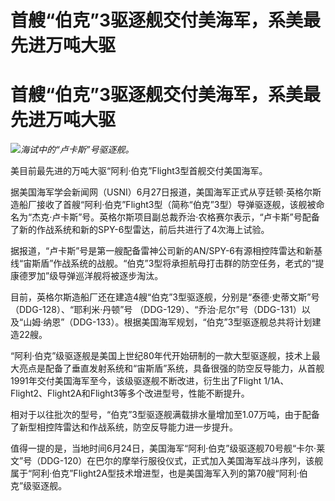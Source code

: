 # 首艘“伯克”3驱逐舰交付美海军，系美最先进万吨大驱

# 首艘“伯克”3驱逐舰交付美海军，系美最先进万吨大驱

![](https://inews.gtimg.com/newsapp_bt/0/15810297761/1000)_海试中的“卢卡斯”号驱逐舰。_

美目前最先进的万吨大驱“阿利·伯克”Flight3型首舰交付美国海军。

据美国海军学会新闻网（USNI）6月27日报道，美国海军正式从亨廷顿·英格尔斯造船厂接收了首艘“阿利·伯克”Flight3型（简称“伯克”3型）导弹驱逐舰，该舰被命名为“杰克·卢卡斯”号。英格尔斯项目副总裁乔治·农格赛尔表示，“卢卡斯”号配备了新的作战系统和新的SPY-6型雷达，前后共进行了4次海上试验。

据报道，“卢卡斯”号是第一艘配备雷神公司新的AN/SPY-6有源相控阵雷达和新基线“宙斯盾”作战系统的战舰。“伯克”3型将承担航母打击群的防空任务，老式的“提康德罗加”级导弹巡洋舰将被逐步淘汰。

目前，英格尔斯造船厂还在建造4艘“伯克”3型驱逐舰，分别是“泰德·史蒂文斯”号（DDG-128）、“耶利米·丹顿”号
（DDG-129）、“乔治·尼尔”号（DDG-131）以及“山姆·纳恩”（DDG-133）。根据美国海军规划，“伯克”3型驱逐舰总共将计划建造22艘。

“阿利·伯克”级驱逐舰是美国上世纪80年代开始研制的一款大型驱逐舰，技术上最大亮点是配备了垂直发射系统和“宙斯盾”系统，具备很强的防空反导能力，从首舰1991年交付美国海军至今，该级驱逐舰不断改进，衍生出了Flight
1/1A、Flight2、Flight2A和Flight3等多个改进型号，性能不断提升。

相对于以往批次的型号，“伯克”3型驱逐舰满载排水量增加至1.07万吨，由于配备了新型相控阵雷达和作战系统，防空反导能力进一步提升。

值得一提的是，当地时间6月24日，美国海军“阿利·伯克”级驱逐舰70号舰“卡尔·莱文”号（DDG-120）在巴尔的摩举行服役仪式，正式加入美国海军战斗序列，该舰属于“阿利·伯克”Flight2A型技术增进型，也是美国海军入列的第70艘“阿利·伯克”级驱逐舰。

